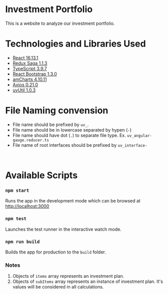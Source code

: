 # Investment Portfolio
This is a website to analyze our investment portfolio.

# Technologies and Libraries Used

* [React 16.13.1](https://reactjs.org/)
* [Redux Saga 1.1.3](https://redux-saga.js.org/)
* [TypeScript 3.9.7](https://www.typescriptlang.org/)
* [React Bootstrap 1.3.0](https://react-bootstrap.github.io/)
* [amCharts 4.10.11](https://www.amcharts.com/)
* [Axios 0.21.0](https://github.com/axios/axios)
* [uvUtil 1.0.3](https://github.com/yuvi1422/npm-uv-util)

# File Naming convension

* File name should be prefixed by `uv_`.
* File name should be in lowercase separated by hypen (`-`)
* File name should have dot (`.`) to separate file type. Ex. `uv_angular-gauge.reducer.ts`
* File name of root interfaces should be prefixed by `uv_interface-`

<br />

# Available Scripts

### `npm start`

Runs the app in the development mode which can be browsed at [http://localhost:3000](http://localhost:3000)


### `npm test`

Launches the test runner in the interactive watch mode.<br />


### `npm run build`

Builds the app for production to the `build` folder.<br />


### Notes
1. Objects of `items` array represents an investment plan.
2. Objects of `subItems` array represents an instance of investment plan. It's values will be considered in all calculations.